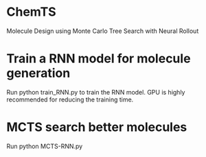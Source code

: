 # ChemTS
Molecule Design using Monte Carlo Tree Search with Neural Rollout


#  Train a RNN model for molecule generation
Run python train_RNN.py to train the RNN model. GPU is highly recommended for reducing the training time.
# MCTS search better molecules
Run python MCTS-RNN.py
